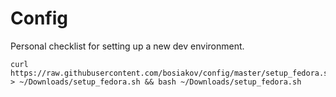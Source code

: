 # Config

Personal checklist for setting up a new dev environment.

```
curl https://raw.githubusercontent.com/bosiakov/config/master/setup_fedora.sh > ~/Downloads/setup_fedora.sh && bash ~/Downloads/setup_fedora.sh
```
